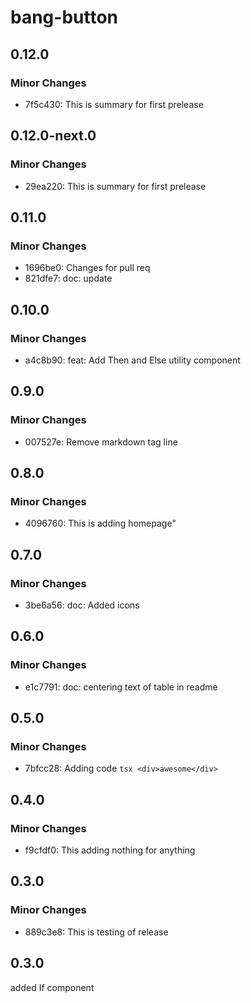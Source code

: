 # bang-button

## 0.12.0

### Minor Changes

-  7f5c430: This is summary for first prelease

## 0.12.0-next.0

### Minor Changes

-  29ea220: This is summary for first prelease

## 0.11.0

### Minor Changes

-  1696be0: Changes for pull req
-  821dfe7: doc: update

## 0.10.0

### Minor Changes

-  a4c8b90: feat: Add Then and Else utility component

## 0.9.0

### Minor Changes

-  007527e: Remove markdown tag line

## 0.8.0

### Minor Changes

-  4096760: This is adding homepage"

## 0.7.0

### Minor Changes

-  3be6a56: doc: Added icons

## 0.6.0

### Minor Changes

-  e1c7791: doc: centering text of table in readme

## 0.5.0

### Minor Changes

-  7bfcc28: Adding code `tsx <div>awesome</div>`

## 0.4.0

### Minor Changes

-  f9cfdf0: This adding nothing for anything

## 0.3.0

### Minor Changes

-  889c3e8: This is testing of release

## 0.3.0

added If component
